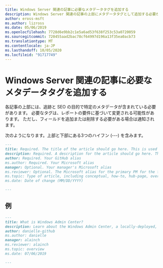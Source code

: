 ```yaml
---
title: Windows Server 関連の記事に必要なメタデータタグを追加する
description: Windows Server 関連の記事の上部にメタデータタグとして追加する必要がある情報の一覧。 必要なタグは、レポートとチームの両方の要件に基づいて変更される可能性があります。
author: eross-msft
ms.author: lizross
ms.date: 05/06/2019
ms.openlocfilehash: 7728d6e9bb2c1e5a6ad53f638f253c53a0720059
ms.sourcegitcommit: 720455aad2bac78cf64997d196a13f35ea0acb73
ms.translationtype: MT
ms.contentlocale: ja-JP
ms.lasthandoff: 10/05/2020
ms.locfileid: "91717749"
---
```

# <a name="add-the-required-metadata-tags-to-your-windows-server-related-article"></a>Windows Server 関連の記事に必要なメタデータタグを追加する

各記事の上部には、追跡と SEO の目的で特定のメタデータが含まれている必要があります。 必要なタグは、レポートの要件に基づいて変更される可能性があります。 ただし、フィールドを追加または削除する必要がある場合は通知されます。

次のようになります。上部と下部にある3つのハイフン (---) を含みます。

```markdown
---
title: Required. The title of the article should go here. This is used in SEO and search results.
description: Required. A description for the article should go here. This is used in search results, to provide users with information about whether the article has the information they're looking for.
author: Required. Your GitHub alias
ms.author: Required. Your Microsoft alias
manager: Optional. Your manager's Microsoft alias
ms.reviewer: Optional. The Microsoft alias for the primary PM for the feature/functionality
ms.topic: Type of article, including conceptual, how-to, hub-page, overview, quickstart, reference, sample, troubleshooting, or tutorial
ms.date: Date of change (MM/DD/YYYY)

---
```

## <a name="example"></a>例

```markdown
---
title: What is Windows Admin Center?
description: Learn about the Windows Admin Center, a locally-deployed, browser-based management tool set that lets you manage your Windows Servers with no Azure or cloud dependency.
author: danielle-github
ms.author: danielle
manager: alainch
ms.reviewer: alainch
ms.topic: overview
ms.date: 07/06/2019

---
```